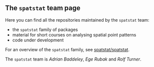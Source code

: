 ## The `spatstat` team page

Here you can find all the repositories maintained by the `spatstat` team:

- the `spatstat` family of packages
- material for short courses on analysing spatial point patterns
- code under development

For an overview of the `spatstat` family, see [spatstat/spatstat](https://github.com/spatstat/spatstat).

The `spatstat` team is _Adrian Baddeley_, _Ege Rubak_ and _Rolf Turner_.
